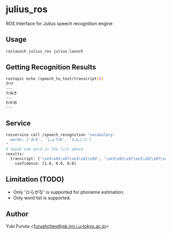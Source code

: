 julius_ros
==========

ROS Interface for Julius speech recognition engine

## Usage

``` bash
roslaunch julius_ros julius.launch
```

## Getting Recognition Results

``` bash
rostopic echo /speech_to_text/transcript[0]
かけ
---
たぬき
---
わかめ
---
```

## Service

``` bash
rosservice call /speech_recognition "vocabulary:
  words: ['みそ', 'しょうゆ', 'とんこつ']
"
# speak one word in the list above
results: 
  transcript: ['\xe3\x81\xbf\xe3\x81\x9d', '\xe3\x81\x97\xe3\x82\x87\xe3\x81\x86\xe3\x82\x86', '\xe3\x81\xa8\xe3\x82\x93\xe3\x81\x93\xe3\x81\xa4']
    confidence: [1.0, 0.0, 0.0]
```

## Limitation (TODO)

- Only 'ひらがな' is supported for phoneme estimation.
- Only word list is supported.

## Author

Yuki Furuta <<furushchev@jsk.imi.i.u-tokyo.ac.jp>>
